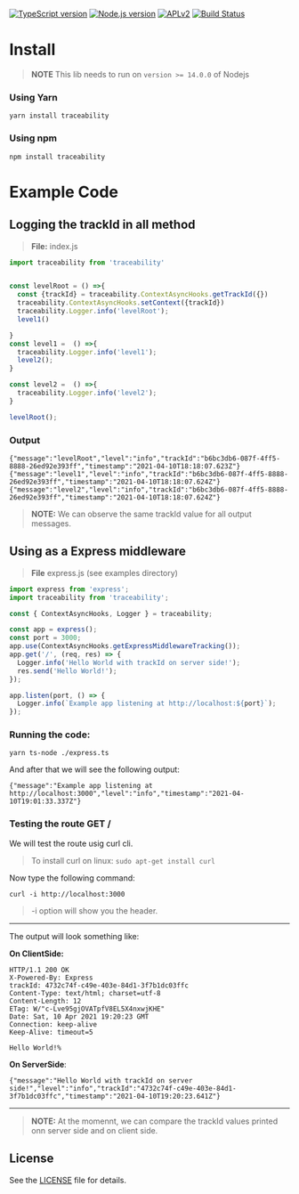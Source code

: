
[![TypeScript version][ts-badge]][typescript-38]
[![Node.js version][nodejs-badge]][nodejs]
[![APLv2][license-badge]][LICENSE]
[![Build Status](https://cloud.drone.io/api/badges/almerindo/traceability/status.svg)](https://cloud.drone.io/almerindo/traceability)



# Install


> **NOTE** This lib needs to run on `version >= 14.0.0` of Nodejs

### Using Yarn
```
yarn install traceability
```
### Using npm
```
npm install traceability
```


# Example Code

## Logging the trackId in all method
> **File:** index.js
```js
import traceability from 'traceability'


const levelRoot = () =>{
  const {trackId} = traceability.ContextAsyncHooks.getTrackId({})
  traceability.ContextAsyncHooks.setContext({trackId})
  traceability.Logger.info('levelRoot');
  level1()

}
const level1 =  () =>{
  traceability.Logger.info('level1');
  level2();
}

const level2 =  () =>{
  traceability.Logger.info('level2');
}

levelRoot();
```
### Output
```
{"message":"levelRoot","level":"info","trackId":"b6bc3db6-087f-4ff5-8888-26ed92e393ff","timestamp":"2021-04-10T18:18:07.623Z"}
{"message":"level1","level":"info","trackId":"b6bc3db6-087f-4ff5-8888-26ed92e393ff","timestamp":"2021-04-10T18:18:07.624Z"}
{"message":"level2","level":"info","trackId":"b6bc3db6-087f-4ff5-8888-26ed92e393ff","timestamp":"2021-04-10T18:18:07.624Z"}
```
> **NOTE:** We can observe the same trackId value for all output messages.


## Using as a Express middleware
> **File** express.js (see examples directory)
```js
import express from 'express';
import traceability from 'traceability';

const { ContextAsyncHooks, Logger } = traceability;

const app = express();
const port = 3000;
app.use(ContextAsyncHooks.getExpressMiddlewareTracking());
app.get('/', (req, res) => {
  Logger.info('Hello World with trackId on server side!');
  res.send('Hello World!');
});

app.listen(port, () => {
  Logger.info(`Example app listening at http://localhost:${port}`);
});
```

### Running the code:
```
yarn ts-node ./express.ts
```
And after that we will see the following output:
```
{"message":"Example app listening at http://localhost:3000","level":"info","timestamp":"2021-04-10T19:01:33.337Z"}
```
### Testing the route GET /
We will test the route usig curl cli.
> To install curl on linux: `sudo apt-get install curl`

Now type the following command:
```
curl -i http://localhost:3000
```
> -i option will show you the header.
---
The output will look something like:

**On ClientSide:**
```
HTTP/1.1 200 OK
X-Powered-By: Express
trackId: 4732c74f-c49e-403e-84d1-3f7b1dc03ffc
Content-Type: text/html; charset=utf-8
Content-Length: 12
ETag: W/"c-Lve95gjOVATpfV8EL5X4nxwjKHE"
Date: Sat, 10 Apr 2021 19:20:23 GMT
Connection: keep-alive
Keep-Alive: timeout=5

Hello World!%
```

**On ServerSide**:
```
{"message":"Hello World with trackId on server side!","level":"info","trackId":"4732c74f-c49e-403e-84d1-3f7b1dc03ffc","timestamp":"2021-04-10T19:20:23.641Z"}
```
---
> **NOTE:** At the momennt, we can compare the trackId values printed onn server side and on client side.
## License
 See the [LICENSE](https://raw.githubusercontent.com/almerindo/traceability/main/LICENSE) file for details.

[ts-badge]: https://img.shields.io/badge/TypeScript-3.8-blue.svg
[nodejs-badge]: https://img.shields.io/badge/Node.js-%3E=%2014.16-blue.svg
[nodejs]: https://nodejs.org/dist/latest-v14.x/docs/api/
[typescript]: https://www.typescriptlang.org/
[typescript-38]: https://www.typescriptlang.org/docs/handbook/release-notes/typescript-3-8.html
[license-badge]: https://img.shields.io/badge/license-APLv2-blue.svg
[license]: https://raw.githubusercontent.com/almerindo/traceability/main/LICENSE



[jest]: https://facebook.github.io/jest/
[eslint]: https://github.com/eslint/eslint
[wiki-js-tests]: https://github.com/...
[prettier]: https://prettier.io

